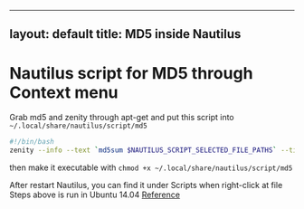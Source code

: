 ---
layout: default
title: MD5 inside Nautilus
----
Nautilus script for MD5 through Context menu
============================================
Grab md5 and zenity through apt-get and put this script into `~/.local/share/nautilus/script/md5`

~~~bash
#!/bin/bash
zenity --info --text `md5sum $NAUTILUS_SCRIPT_SELECTED_FILE_PATHS` --title "md5 of $NAUTILUS_SCRIPT_SELECTED_FILE_PATHS"
~~~

then make it executable with `chmod +x ~/.local/share/nautilus/script/md5`

After restart Nautilus, you can find it under Scripts when right-click at file
Steps above is run in Ubuntu 14.04
[Reference](https://help.ubuntu.com/community/NautilusScriptsHowto)
